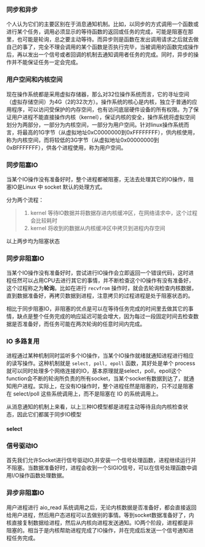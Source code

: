 ### 同步和异步

个人认为它们的主要区别在于消息通知机制。比如，以同步的方式调用一个函数或进行某个任务，调用必须显示的等待函数的返回或任务的完成，可能是阻塞在那里，也可能是轮询，总之要主动等待。而异步则是函数在发出调用请求之后就去做自己的事了，完全不理会调用的某个函数是否执行完毕，当被调用的函数完成操作后，再以发出一个信号或者回调的机制去通知调用者任务的完成。同时，异步的操作并不能保证任务一定会完成。



### 用户空间和内核空间

现在操作系统都是采用虚拟存储器，那么对32位操作系统而言，它的寻址空间（虚拟存储空间）为4G（2的32次方）。操作系统的核心是内核，独立于普通的应用程序，可以访问受保护的内存空间，也有访问底层硬件设备的所有权限。为了保证用户进程不能直接操作内核（kernel），保证内核的安全，操作系统将虚拟空间划分为两部分，一部分为内核空间，一部分为用户空间。针对linux操作系统而言，将最高的1G字节（从虚拟地址0xC0000000到0xFFFFFFFF），供内核使用，称为内核空间，而将较低的3G字节（从虚拟地址0x00000000到0xBFFFFFFF），供各个进程使用，称为用户空间。



### 同步阻塞IO

当某个IO操作没有准备好时，整个进程都被阻塞，无法去处理其它的IO操作，阻塞IO是Linux 中 socket 默认的处理方式。

分为两个流程：

> 1. kernel 等待IO数据并将数据存进内核缓冲区，在网络请求中，这个过程会比较耗时
> 2. kernel 将收到的数据从内核缓冲区中拷贝到进程内存空间

以上两步均为阻塞状态



### 同步非阻塞IO

当某个IO操作没有准备好时，尝试进行IO操作会立即返回一个错误代码，这时进程任然可以占用CPU去进行其它的事情，并不断检查这个IO操作有没有准备好，这个过程称之为**轮询**。比如在进行 ```recvfrom``` 操作时，就会去轮询检查内核数据，直到数据准备好，再拷贝数据到进程，注意拷贝的过程进程是处于阻塞状态的。

相比于同步阻塞IO，非阻塞的优点是可以在等待任务完成的时间里去做其它的事情，缺点是整个任务完成的响应延迟可能会增大，因为每过一段固定时间去检查数据是否准备好，而任务可能在两次轮询的任意时间内完成。



### IO 多路复用

进程通过某种机制同时监听多个IO操作，当某个IO操作就绪就通知进程进行相应的读写操作。这种机制就是 ```select, poll, epoll``` 函数，其好处是单个 process 就可以同时处理多个网络连接的IO，基本原理就是select，poll，epoll这个function会不断的轮询所负责的所有socket，当某个socket有数据到达了，就通知用户进程。实际上，在没有IO操作时，整个进程任然是阻塞的，只不过是阻塞在 select/poll 这些系统调用上，而不是阻塞在 IO 的系统调用上。

从消息通知的机制上来看，以上三种IO模型都是进程主动等待且向内核检查状态，因此它们都属于同步IO模型

#### select





### 信号驱动IO

首先我们允许Socket进行信号驱动IO,并安装一个信号处理函数，进程继续运行并不阻塞。当数据准备好时，进程会收到一个SIGIO信号，可以在信号处理函数中调用I/O操作函数处理数据。



### 异步非阻塞IO

用户进程进行 aio_read 系统调用之后，无论内核数据是否准备好，都会直接返回给用户进程，然后用户态进程可以去做别的事情。等到socket数据准备好了，内核直接复制数据给进程，然后从内核向进程发送通知。IO两个阶段，进程都是非阻塞的。相当于是内核帮助进程完成了IO操作，并在完成后发送一个信号通知进程任务完成。